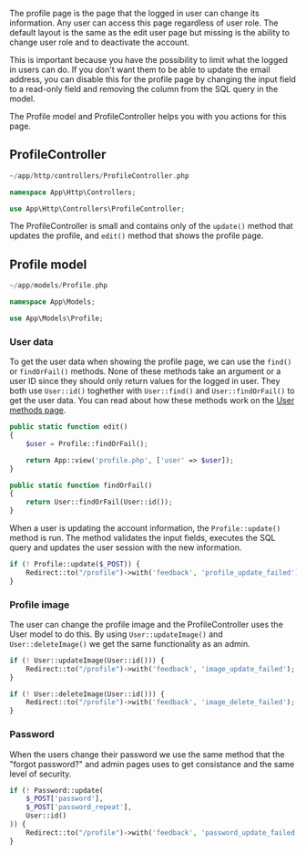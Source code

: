 The profile page is the page that the logged in user can change its information. Any user can access this page regardless of user role. The default layout is the same as the edit user page but missing is the ability to change user role and to deactivate the account. 

This is important because you have the possibility to limit what the logged in users can do. If you don't want them to be able to update the email address, you can disable this for the profile page by changing the input field to a read-only field and removing the column from the SQL query in the model.

The Profile model and ProfileController helps you with you actions for this page.

## ProfileController

```php title="Location"
~/app/http/controllers/ProfileController.php
```

```php title="Namespace"
namespace App\Http\Controllers;
```

```php title="Import"
use App\Http\Controllers\ProfileController;
```

The ProfileController is small and contains only of the `update()` method that updates the profile, and `edit()` method that shows the profile page.

## Profile model

```php title="Location"
~/app/models/Profile.php
```

```php title="Namespace"
namespace App\Models;
```

```php title="Import"
use App\Models\Profile;
```

### User data

To get the user data when showing the profile page, we can use the `find()` or `findOrFail()` methods. None of these methods take an argument or a user ID since they should only return values for the logged in user. They both use `User::id()` toghether with `User::find()` and `User::findOrFail()` to get the user data. You can read about how these methods work on the [User methods page](./user-methods.md#get-any-users-data).

```php title="ProfileController.php" hl_lines="3"
public static function edit()
{
	$user = Profile::findOrFail();

	return App::view('profile.php', ['user' => $user]);
}
```

```php title="Profile.php"
public static function findOrFail()
{
	return User::findOrFail(User::id());
}
```

When a user is updating the account information, the `Profile::update()` method is run. The method validates the input fields, executes the SQL query and updates the user session with the new information.

```php title="ProfileController.php"
if (! Profile::update($_POST)) {
	Redirect::to("/profile")->with('feedback', 'profile_update_failed');
}
```

### Profile image

The user can change the profile image and the ProfileController uses the User model to do this. By using `User::updateImage()` and `User::deleteImage()` we get the same functionality as an admin.

```php title="ProfileController.php"
if (! User::updateImage(User::id())) {
	Redirect::to("/profile")->with('feedback', 'image_update_failed');
}

if (! User::deleteImage(User::id())) {
	Redirect::to("/profile")->with('feedback', 'image_delete_failed');
}
```

### Password

When the users change their password we use the same method that the "forgot password?" and admin pages uses to get consistance and the same level of security.

```php title="ProfileController.php"
if (! Password::update(
	$_POST['password'], 
	$_POST['password_repeat'], 
	User::id()
)) {
	Redirect::to("/profile")->with('feedback', 'password_update_failed');
}
```